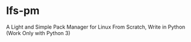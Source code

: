 # lfs-pm
A Light and Simple Pack Manager for Linux From Scratch, Write in Python (Work Only with Python 3)
